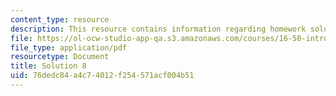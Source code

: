 ```yaml
---
content_type: resource
description: This resource contains information regarding homework solution 8.
file: https://ol-ocw-studio-app-qa.s3.amazonaws.com/courses/16-50-introduction-to-propulsion-systems-spring-2012/76dedc84a4c74012f254571acf004b51_MIT16_50S12_sol8.pdf
file_type: application/pdf
resourcetype: Document
title: Solution 8
uid: 76dedc84-a4c7-4012-f254-571acf004b51
---
```

